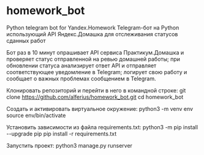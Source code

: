 # homework_bot
Python telegram bot for Yandex.Homework
Telegram-бот на Python использующий API Яндекс.Домашка для отслеживания статусов сданных работ

Бот раз в 10 минут опрашивает API сервиса Практикум.Домашка и проверяет статус отправленной на ревью домашней работы;
при обновлении статуса анализирует ответ API и отправляет соответствующее уведомление в Telegram;
логирует свою работу и сообщает о важных проблемах сообщением в Telegram.

Клонировать репозиторий и перейти в него в командной строке: 
git clone https://github.com/alferius/homework_bot.git 
cd homework_bot

Cоздать и активировать виртуальное окружение:
python3 -m venv env source env/bin/activate

Установить зависимости из файла requirements.txt: 
python3 -m pip install --upgrade pip pip install -r requirements.txt

Запустить проект: 
python3 manage.py runserver
